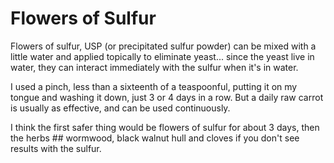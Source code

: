 # Flowers of Sulfur

Flowers of sulfur, USP (or precipitated sulfur powder) can be mixed with a little water and applied topically to eliminate yeast... since the yeast live in water, they can interact immediately with the sulfur when it's in water.

I used a pinch, less than a sixteenth of a teaspoonful, putting it on my tongue and washing it down, just 3 or 4 days in a row. But a daily raw carrot is usually as effective, and can be used continuously.

I think the first safer thing would be flowers of sulfur for about 3 days, then the herbs ## wormwood, black walnut hull and cloves if you don't see results with the sulfur.
